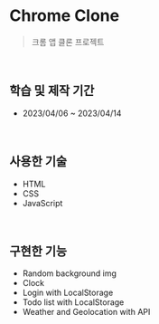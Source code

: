# Chrome Clone

> 크롬 앱 클론 프로젝트

</br>

## 학습 및 제작 기간

- 2023/04/06 ~ 2023/04/14

</br>

## 사용한 기술

- HTML
- CSS
- JavaScript

</br>

## 구현한 기능

- Random background img
- Clock
- Login with LocalStorage
- Todo list with LocalStorage
- Weather and Geolocation with API
